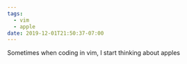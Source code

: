 ```yaml
---
tags:
  - vim
  - apple
date: 2019-12-01T21:50:37-07:00
---
```


Sometimes when coding in vim, I start thinking about apples
